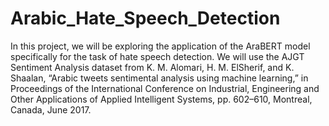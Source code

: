 # Arabic_Hate_Speech_Detection
In this project, we will be exploring the application of the AraBERT model specifically for the task of hate speech detection. We will use the AJGT Sentiment Analysis dataset from K. M. Alomari, H. M. ElSherif, and K. Shaalan, “Arabic tweets sentimental analysis using machine learning,” in Proceedings of the International Conference on Industrial, Engineering and Other Applications of Applied Intelligent Systems, pp. 602–610, Montreal, Canada, June 2017.
